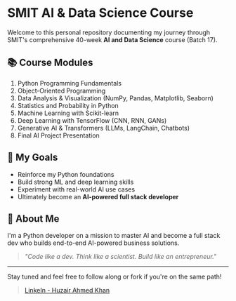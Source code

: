 # SMIT AI & Data Science Course

Welcome to this personal repository documenting my journey through SMIT's comprehensive 40-week **AI and Data Science** course (Batch 17).

## 📚 Course Modules
1. Python Programming Fundamentals
2. Object-Oriented Programming
3. Data Analysis & Visualization (NumPy, Pandas, Matplotlib, Seaborn)
4. Statistics and Probability in Python
5. Machine Learning with Scikit-learn
6. Deep Learning with TensorFlow (CNN, RNN, GANs)
7. Generative AI & Transformers (LLMs, LangChain, Chatbots)
8. Final AI Project Presentation

## 🚀 My Goals
- Reinforce my Python foundations
- Build strong ML and deep learning skills
- Experiment with real-world AI use cases
- Ultimately become an **AI-powered full stack developer**


## 🧠 About Me
I'm a Python developer on a mission to master AI and become a full stack dev who builds end-to-end AI-powered business solutions.

> *"Code like a dev. Think like a scientist. Build like an entrepreneur."*

---
Stay tuned and feel free to follow along or fork if you're on the same path!
> [LinkeIn - Huzair Ahmed Khan](https://www.linkedin.com/in/huzair-ahmed-khan/)
